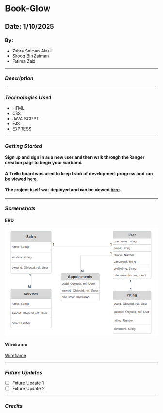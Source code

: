 # Book-Glow
## Date: 1/10/2025
### By:
* Zahra Salman Alaali
* Shooq Bin Zaiman
* Fatima Zaid

***

### ***Description***
####  ####

***

### ***Technologies Used***
* HTML
* CSS
* JAVA SCRIPT
* EJS
* EXPRESS

***

### ***Getting Started***
#### Sign up and sign in as a new user and then walk through the Ranger creation page to begin your warband.
#### A Trello board was used to keep track of development progress and can be viewed [here]().
#### The project itself was deployed and can be viewed [here]().

***

### ***Screenshots***
#### ERD
![ERD](./imgs/ERD.png)
#### Wireframe
[Wireframe](https://www.figma.com/proto/cOWrBpZMVUvuhdoyK28fBW/Book---Glow?node-id=0-1&t=wtiKJ1FbfEvCFCzG-1)

***

### ***Future Updates***
- [ ] Future Update 1
- [ ] Future Update 2

***

### ***Credits***
